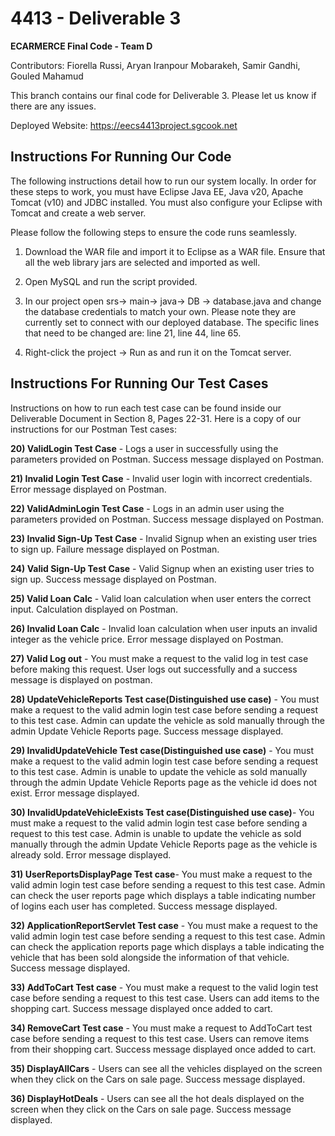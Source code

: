 # 4413 - Deliverable 3 
**ECARMERCE Final Code - Team D**

Contributors: Fiorella Russi, Aryan Iranpour Mobarakeh, Samir Gandhi, Gouled Mahamud 

This branch contains our final code for Deliverable 3. Please let us know if there are any issues.

Deployed Website: https://eecs4413project.sgcook.net

## Instructions For Running Our Code 

The following instructions detail how to run our system locally. In order for these steps to work, you must have Eclipse Java EE, Java v20, Apache Tomcat (v10) and JDBC installed. You must also configure your Eclipse with Tomcat and create a web server. 

Please follow the following steps to ensure the code runs seamlessly. 

1. Download the WAR file and import it to Eclipse as a WAR file. Ensure that all the web library jars are selected and imported as well. 

2. Open MySQL and run the script provided.
 
3. In our project open srs-> main-> java-> DB -> database.java and change the database credentials to match your own. Please note they are currently set to connect with our deployed database. The specific lines that need to be changed are: line 21, line 44, line 65. 

4. Right-click the project -> Run as and run it on the Tomcat server.

## Instructions For Running Our Test Cases

Instructions on how to run each test case can be found inside our Deliverable Document in Section 8, Pages 22-31.
Here is a copy of our instructions for our Postman Test cases: 

**20) ValidLogin Test Case** - Logs a user in successfully using the parameters provided on Postman. Success message displayed on Postman.

**21) Invalid Login Test Case** - Invalid user login with incorrect credentials. Error message displayed on Postman.

**22) ValidAdminLogin Test Case** - Logs in an admin user using the parameters provided on Postman. Success message displayed on Postman.

**23) Invalid Sign-Up Test Case** - Invalid Signup when an existing user tries to sign up. Failure message displayed on Postman.

**24) Valid Sign-Up Test Case** - Valid Signup when an existing user tries to sign up. Success message displayed on Postman.

**25) Valid Loan Calc** - Valid loan calculation when user enters the correct input. Calculation displayed on Postman.

**26) Invalid Loan Calc** - Invalid loan calculation when user inputs an invalid integer as the vehicle price. Error message displayed on Postman.

**27) Valid Log out** - You must make a request to the valid log in test case before making this request. User logs out successfully and a success message is displayed on postman.

**28) UpdateVehicleReports Test case(Distinguished use case)** - You must make a request to the valid admin login test case before sending a request to this test case. Admin can update the vehicle as sold manually through the admin Update Vehicle Reports page. Success message displayed.

**29) InvalidUpdateVehicle Test case(Distinguished use case)** - You must make a request to the valid admin login test case before sending a
request to this test case. Admin is unable to update the vehicle as sold manually through the admin Update Vehicle Reports page as the vehicle id does not exist. Error message displayed.

**30) InvalidUpdateVehicleExists Test case(Distinguished use case)**- You must make a request to the valid admin login test case before sending a request to this test case. Admin is unable to update the vehicle as sold manually through the admin Update Vehicle Reports page as the vehicle is already sold. Error message displayed.

**31) UserReportsDisplayPage Test case**- You must make a request to the valid admin login test case before sending a
request to this test case. Admin can check the user reports page which displays
a table indicating number of logins each user has completed. Success message
displayed.

**32) ApplicationReportServlet Test case** - You must make a request to the valid admin login test case before sending a
request to this test case. Admin can check the application reports page which displays a table indicating the vehicle that has been sold alongside the information of that vehicle. Success message displayed.

**33) AddToCart Test case** - You must make a request to the valid login test case before sending a request to this test case. Users can add items to the shopping cart. Success message displayed once added to cart.

**34) RemoveCart Test case** - You must make a request to AddToCart test case before sending a request to this test case. Users can remove items from their shopping cart. Success message displayed once added to cart.

**35) DisplayAllCars** - Users can see all the vehicles displayed on the screen when they click on the Cars on sale page. Success message displayed.

**36) DisplayHotDeals** - Users can see all the hot deals displayed on the screen when they click on the
Cars on sale page. Success message displayed.
